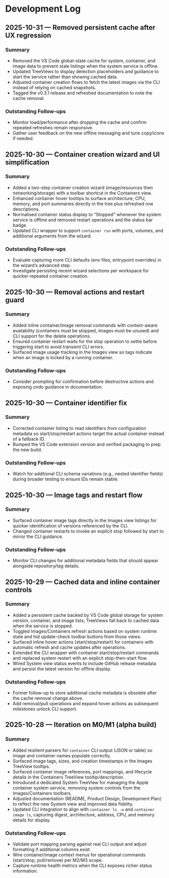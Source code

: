 # Development Log

## 2025-10-31 — Removed persistent cache after UX regression

### Summary
- Removed the VS Code global-state cache for system, container, and image data to prevent stale listings when the system service is offline.
- Updated TreeViews to display detection placeholders and guidance to start the service rather than showing cached data.
- Adjusted container creation flows to fetch the latest images via the CLI instead of relying on cached snapshots.
- Tagged the v0.3.1 release and refreshed documentation to note the cache removal.

### Outstanding Follow-ups
- Monitor load/performance after dropping the cache and confirm repeated refreshes remain responsive.
- Gather user feedback on the new offline messaging and tune copy/icons if needed.

## 2025-10-30 — Container creation wizard and UI simplification

### Summary
- Added a two-step container creation wizard (image/resources then networking/storage) with a toolbar shortcut in the Containers view.
- Enhanced container hover tooltips to surface architecture, CPU, memory, and port summaries directly in the tree plus refreshed row descriptions.
- Normalised container status display to “Stopped” whenever the system service is offline and removed restart operations and the status bar badge.
- Updated CLI wrapper to support `container run` with ports, volumes, and additional arguments from the wizard.

### Outstanding Follow-ups
- Evaluate capturing more CLI defaults (env files, entrypoint overrides) in the wizard’s advanced step.
- Investigate persisting recent wizard selections per workspace for quicker repeated container creation.

## 2025-10-30 — Removal actions and restart guard

### Summary
- Added inline container/image removal commands with context-aware availability (containers must be stopped, images must be unused) and CLI support for the delete operations.
- Ensured container restart waits for the stop operation to settle before triggering start to avoid transient CLI errors.
- Surfaced image usage tracking in the Images view so tags indicate when an image is locked by a running container.

### Outstanding Follow-ups
- Consider prompting for confirmation before destructive actions and exposing undo guidance in documentation.

## 2025-10-30 — Container identifier fix

### Summary
- Corrected container listing to read identifiers from configuration metadata so start/stop/restart actions target the actual container instead of a fallback ID.
- Bumped the VS Code extension version and verified packaging to prep the new build.

### Outstanding Follow-ups
- Watch for additional CLI schema variations (e.g., nested identifier fields) during broader testing to ensure IDs remain stable.

## 2025-10-30 — Image tags and restart flow

### Summary
- Surfaced container image tags directly in the Images view listings for quicker identification of versions referenced by the CLI.
- Changed container restarts to invoke an explicit stop followed by start to mirror the CLI guidance.

### Outstanding Follow-ups
- Monitor CLI changes for additional metadata fields that should appear alongside repository/tag details.

## 2025-10-29 — Cached data and inline container controls

### Summary
- Added a persistent cache backed by VS Code global storage for system version, container, and image lists; TreeViews fall back to cached data when the service is stopped.
- Toggled Images/Containers refresh actions based on system runtime state and hid update-check toolbar buttons from those views.
- Surfaced inline hover actions (start/stop/restart) for containers with automatic refresh and cache updates after operations.
- Extended the CLI wrapper with container start/stop/restart commands and replaced system restart with an explicit stop-then-start flow.
- Wired System view status events to include GitHub release metadata and persist the latest version for offline display.

### Outstanding Follow-ups
- Former follow-up to store additional cache metadata is obsolete after the cache removal change above.
- Add removal/pull operations and expand hover actions as subsequent milestones unlock CLI support.

## 2025-10-28 — Iteration on M0/M1 (alpha build)

### Summary
- Added resilient parsers for `container` CLI output (JSON or table) so image and container names populate correctly.
- Surfaced image tags, sizes, and creation timestamps in the Images TreeView tooltips.
- Surfaced container image references, port mappings, and lifecycle details in the Containers TreeView tooltip/description.
- Introduced a dedicated System TreeView for managing the Apple container system service, removing system controls from the Images/Containers toolbars.
- Adjusted documentation (README, Product Design, Development Plan) to reflect the new System view and improved data fidelity.
- Updated CLI integration to align with `container ls -a` and `container image ls`, capturing digest, architecture, address, CPU, and memory details for display.

### Outstanding Follow-ups
- Validate port mapping parsing against real CLI output and adjust formatting if additional columns exist.
- Wire container/image context menus for operational commands (start/stop, pull/remove) per M2/M3 scope.
- Capture runtime health metrics when the CLI exposes richer status information.
